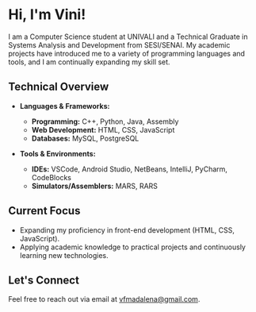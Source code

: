 # Hi, I'm Vini!

I am a Computer Science student at UNIVALI and a Technical Graduate in Systems Analysis and Development from SESI/SENAI. My academic projects have introduced me to a variety of programming languages and tools, and I am continually expanding my skill set.

## Technical Overview

- **Languages & Frameworks:**  
  - **Programming:** C++, Python, Java, Assembly  
  - **Web Development:** HTML, CSS, JavaScript  
  - **Databases:** MySQL, PostgreSQL

- **Tools & Environments:**  
  - **IDEs:** VSCode, Android Studio, NetBeans, IntelliJ, PyCharm, CodeBlocks
  - **Simulators/Assemblers:** MARS, RARS

## Current Focus

- Expanding my proficiency in front-end development (HTML, CSS, JavaScript).
- Applying academic knowledge to practical projects and continuously learning new technologies.

## Let's Connect

Feel free to reach out via email at [vfmadalena@gmail.com](mailto:vfmadalena@gmail.com).
